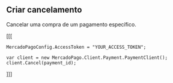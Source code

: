 ## Criar cancelamento

Cancelar uma compra de um pagamento específico.

[[[
```dotnet
MercadoPagoConfig.AccessToken = "YOUR_ACCESS_TOKEN";
          
var client = new MercadoPago.Client.Payment.PaymentClient();
client.Cancel(payment_id);
```
]]]
